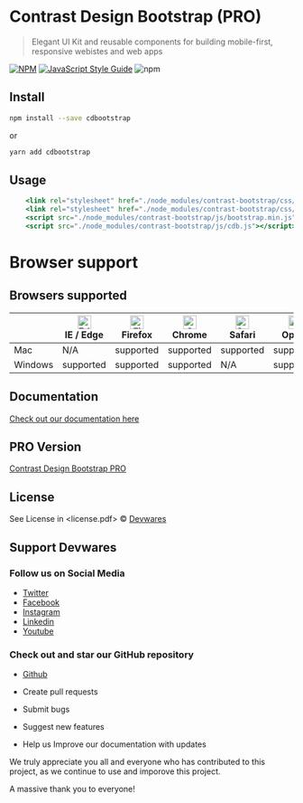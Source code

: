 

# Contrast Design Bootstrap (PRO)

> Elegant UI Kit and reusable components for building mobile-first, responsive webistes and web apps

[![NPM](https://img.shields.io/npm/v/cdbootstrap.svg)](https://www.npmjs.com/package/cdbootstrap) [![JavaScript Style Guide](https://img.shields.io/badge/code_style-standard-brightgreen.svg)](https://standardjs.com)
![npm](https://img.shields.io/npm/dw/cdbootstrap)

## Install

```bash
npm install --save cdbootstrap
```

or 

```bash
yarn add cdbootstrap
```

## Usage

```jsx
    <link rel="stylesheet" href="./node_modules/contrast-bootstrap/css/bootstrap.min.css"/>
    <link rel="stylesheet" href="./node_modules/contrast-bootstrap/css/cdb.css"/>
    <script src="./node_modules/contrast-bootstrap/js/bootstrap.min.js"></script>
    <script src="./node_modules/contrast-bootstrap/js/cdb.js"></script>
```

# Browser support

## Browsers supported

|     |  [<img src="https://raw.githubusercontent.com/alrra/browser-logos/master/src/edge/edge_48x48.png" alt="Edge / Edge" width="24px" height="24px" />](http://godban.github.io/browsers-support-badges/)<br/>IE / Edge | [<img src="https://raw.githubusercontent.com/alrra/browser-logos/master/src/firefox/firefox_48x48.png" alt="Firefox" width="24px" height="24px" />](http://godban.github.io/browsers-support-badges/)<br/>Firefox | [<img src="https://raw.githubusercontent.com/alrra/browser-logos/master/src/chrome/chrome_48x48.png" alt="Chrome" width="24px" height="24px" />](http://godban.github.io/browsers-support-badges/)<br/>Chrome | [<img src="https://raw.githubusercontent.com/alrra/browser-logos/master/src/safari/safari_48x48.png" alt="Safari" width="24px" height="24px" />](http://godban.github.io/browsers-support-badges/)<br/>Safari | [<img src="https://raw.githubusercontent.com/alrra/browser-logos/master/src/opera/opera_48x48.png" alt="Opera" width="24px" height="24px" />](http://godban.github.io/browsers-support-badges/)<br/>Opera |
|-----|  --------- | --------- | --------- | --------- | --------- |
|Mac | N/A  | supported  | supported   | supported   | supported  |
|Windows | supported  |supported   |supported   | N/A | supported  |

## Documentation

[Check out our documentation here](https://www.devwares.com/docs/contrast/javascript/index)

## PRO Version

[Contrast Design Bootstrap PRO](https://www.devwares.com/product/bootstrap-contrast-pro)

## License

See License in &lt;license.pdf&gt; © [Devwares](https://github.com/Devwares)

## Support Devwares

### Follow us on Social Media

* [Twitter](https://twitter.com/devwares?s=09)
* [Facebook](https://www.facebook.com/Devwares-102291481719158/)
* [Instagram](https://instagram.com/devwares)
* [Linkedin](https://www.linkedin.com/company/devwares)
* [Youtube](https://www.youtube.com/channel/UCl0MxA8KB7EdmPcSsVwT3pQ)

### Check out and star our GitHub repository

* [Github](https://github.com/Devwares)
  
* Create pull requests
* Submit bugs
* Suggest new features
* Help us Improve our documentation with updates

We truly appreciate you all and everyone who has contributed to this project, as we continue to use and imporove this project.

A massive thank you to everyone!
